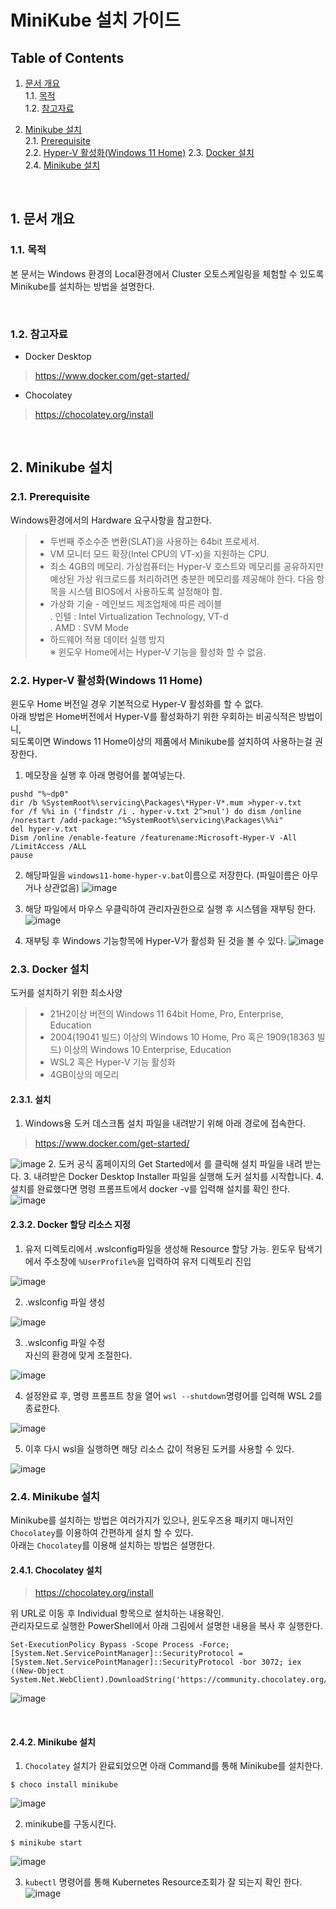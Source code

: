 # MiniKube 설치 가이드

## Table of Contents

1. [문서 개요](#1)  
  1.1. [목적](#1.1)  
  1.2. [참고자료](#1.2)  

1. [Minikube 설치](#2)  
  2.1. [Prerequisite](#2.1)  
  2.2. [Hyper-V 활성화(Windows 11 Home)](#2.2)
  2.3. [Docker 설치](#2.3)<br>
  2.4. [Minikube 설치](#2.4)  

<br>

## <div id='1'> 1. 문서 개요

### <div id='1.1'> 1.1. 목적
본 문서는 Windows 환경의 Local환경에서 Cluster 오토스케일링을 체험할 수 있도록 Minikube를 설치하는 방법을 설명한다.

<br>

### <div id='1.2'> 1.2. 참고자료
- Docker Desktop
> https://www.docker.com/get-started/ 
- Chocolatey
> https://chocolatey.org/install
<br>

## <div id='2'> 2. Minikube 설치

### <div id='2.1'> 2.1. Prerequisite
Windows환경에서의 Hardware 요구사항을 참고한다.
> - 두번째 주소수준 변환(SLAT)을 사용하는 64bit 프로세서.
> - VM 모니터 모드 확장(Intel CPU의 VT-x)을 지원하는 CPU.
> - 최소 4GB의 메모리. 가상컴퓨터는 Hyper-V 호스트와 메모리를 공유하지만 예상된 가상 워크로드를 처리하려면 충분한 메모리를 제공해야 한다. 다음 항목을 시스템 BIOS에서 사용하도록 설정해야 함. 
> - 가상화 기술 - 메인보드 제조업체에 따른 레이블 <br>
  . 인텔 : Intel Virtualization Technology, VT-d <br>
  . AMD : SVM Mode <br>
> - 하드웨어 적용 데이터 실행 방지 <br>
> ※ 윈도우 Home에서는 Hyper-V 기능을 활성화 할 수 없음.

### <div id='2.2'> 2.2. Hyper-V 활성화(Windows 11 Home)
윈도우 Home 버전일 경우 기본적으로 Hyper-V 활성화를 할 수 없다.  
아래 방법은 Home버전에서 Hyper-V를 활성화하기 위한 우회하는 비공식적은 방법이니, <br>되도록이면 Windows 11 Home이상의 제품에서 Minikube를 설치하여 사용하는걸 권장한다. 

1. 메모장을 실행 후 아래 명령어를 붙여넣는다.
```
pushd "%~dp0"
dir /b %SystemRoot%\servicing\Packages\*Hyper-V*.mum >hyper-v.txt
for /f %%i in ('findstr /i . hyper-v.txt 2^>nul') do dism /online /norestart /add-package:"%SystemRoot%\servicing\Packages\%%i"
del hyper-v.txt
Dism /online /enable-feature /featurename:Microsoft-Hyper-V -All /LimitAccess /ALL
pause
```
  
2. 해당파일을 `windows11-home-hyper-v.bat`이름으로 저장한다. (파일이름은 아무거나 상관없음)
![image](https://user-images.githubusercontent.com/67575226/211254714-85978b24-758b-429f-8154-87956636f8b1.png)
  
3. 해당 파일에서 마우스 우클릭하여 관리자권한으로 실행 후 시스템을 재부팅 한다.
![image](https://user-images.githubusercontent.com/67575226/211254534-6c16bd50-ca70-4d47-9495-4961343f39ad.png)
  
4. 재부팅 후 Windows 기능항목에 Hyper-V가 활성화 된 것을 볼 수 있다.
 ![image](https://user-images.githubusercontent.com/67575226/211252018-77e01135-4219-4a29-88b9-36d7ef340739.png)

### <div id='2.3'> 2.3. Docker 설치
도커를 설치하기 위한 최소사양
> - 21H2이상 버전의 Windows 11 64bit Home, Pro, Enterprise, Education  
> - 2004(19041 빌드) 이상의 Windows 10 Home, Pro 혹은 1909(18363 빌드) 이상의 Windows 10 Enterprise, Education  
> - WSL2 혹은 Hyper-V 기능 활성화  
> - 4GB이상의 메모리  

#### 2.3.1. 설치
1. Windows용 도커 데스크톱 설치 파일을 내려받기 위해 아래 경로에 접속한다.
> https://www.docker.com/get-started/

![image](https://user-images.githubusercontent.com/67575226/211242509-86996140-6e5b-49e0-8ba8-188b0fc21604.png)
2. 도커 공식 홈페이지의 Get Started에서 <Docker Desctop for Windows> 를 클릭해 설치 파일을 내려 받는다. 
3. 내려받은 Docker Desktop Installer 파일을 실행해 도커 설치를 시작합니다.
4. 설치를 완료했다면 명령 프롬프트에서 docker -v를 입력해 설치를 확인 한다. 
![image](https://user-images.githubusercontent.com/67575226/211242726-e6a983c0-2b68-4677-b2ae-a1439003c7e4.png)

#### 2.3.2. Docker 할당 리소스 지정
  
1. 유저 디렉토리에서 .wslconfig파일을 생성해 Resource 할당 가능. 윈도우 탐색기에서 주소창에 `%UserProfile%`을 입력하여 유저 디렉토리 진입   

![image](https://user-images.githubusercontent.com/67575226/211242806-d88d1cd8-8e84-4da1-9b77-9d8551a123d1.png)
  
2. .wslconfig 파일 생성  
  
![image](https://user-images.githubusercontent.com/67575226/211242851-bd7e476b-cced-4652-9ce0-d1ae50b6f85e.png)
  
3. .wslconfig 파일 수정    
  자신의 환경에 맞게 조절한다.   

![image](https://user-images.githubusercontent.com/67575226/211242885-4463d74b-4613-497d-96c6-b55a8aea80a6.png)
  
4. 설정완료 후, 명령 프롬프트 창을 열어 `wsl --shutdown`명령어를 입력해 WSL 2를 종료한다.   


![image](https://user-images.githubusercontent.com/67575226/211242920-6b120a2c-98ef-4bcc-bf36-c8f83c2b0b09.png)
  
5. 이후 다시 wsl을 실행하면 해당 리소스 값이 적용된 도커를 사용할 수 있다.

![image](https://user-images.githubusercontent.com/67575226/211242961-356badcc-5d8b-4e5e-8816-dd50cbe463e9.png)
<br>

### <div id='2.4'> 2.4. Minikube 설치  
Minikube를 설치하는 방법은 여러가지가 있으나, 윈도우즈용 패키지 매니저인 `Chocolatey`를 이용하여 간편하게 설치 할 수 있다.  
아래는 `Chocolatey`를 이용해 설치하는 방법은 설명한다.  

#### 2.4.1. Chocolatey 설치  
> https://chocolatey.org/install   

위 URL로 이동 후 Individual 항목으로 설치하는 내용확인.   
관리자모드로 실행한 PowerShell에서 아래 그림에서 설명한 내용을 복사 후 실행한다.
```
Set-ExecutionPolicy Bypass -Scope Process -Force; [System.Net.ServicePointManager]::SecurityProtocol = [System.Net.ServicePointManager]::SecurityProtocol -bor 3072; iex ((New-Object System.Net.WebClient).DownloadString('https://community.chocolatey.org/install.ps1'))
```
![image](https://user-images.githubusercontent.com/67575226/211243146-218198d8-35e7-4ba0-b65d-7524d86fb205.png)

<br>  

#### 2.4.2. Minikube 설치  
1. `Chocolatey` 설치가 완료되었으면 아래 Command를 통해 Minikube를 설치한다.   
```
$ choco install minikube
```
![image](https://user-images.githubusercontent.com/67575226/211241438-b6abb40d-14f3-460a-a170-69d3fb24ac9e.png)
  
2. minikube를 구동시킨다.  
```
$ minikube start
```
![image](https://user-images.githubusercontent.com/67575226/211241528-5615c3bb-0cac-411c-9e73-b7910c955685.png)
  
3. `kubectl` 명령어를 통해 Kubernetes Resource조회가 잘 되는지 확인 한다.
![image](https://user-images.githubusercontent.com/67575226/211241580-2fa0bf13-7441-4b95-bc6d-38e2907d6514.png)
